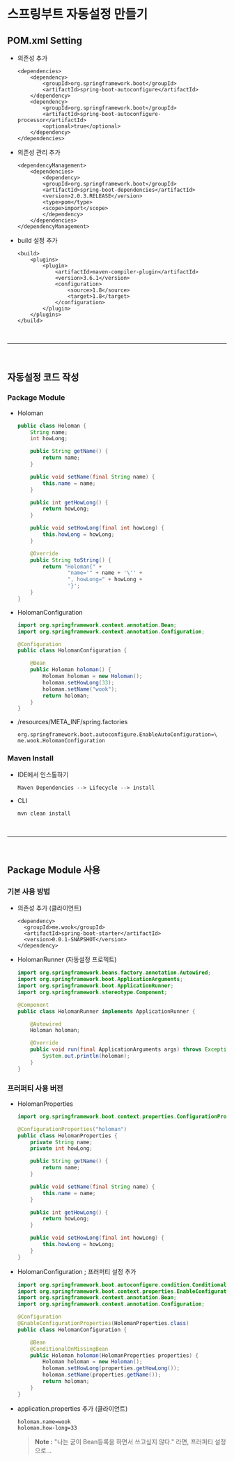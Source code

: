 # __스프링부트 자동설정 만들기__
## __POM.xml Setting__
* 의존성 추가
	```
	<dependencies>
		<dependency>
			<groupId>org.springframework.boot</groupId>
			<artifactId>spring-boot-autoconfigure</artifactId>
		</dependency>
		<dependency>
			<groupId>org.springframework.boot</groupId>
			<artifactId>spring-boot-autoconfigure-processor</artifactId>
			<optional>true</optional>
		</dependency>
	</dependencies>
	```
* 의존성 관리 추가
	```
	<dependencyManagement>
		<dependencies>
			<dependency>
			<groupId>org.springframework.boot</groupId>
			<artifactId>spring-boot-dependencies</artifactId>
			<version>2.0.3.RELEASE</version>
			<type>pom</type>
			<scope>import</scope>
			</dependency>
		</dependencies>
	</dependencyManagement>
	```

* build 설정 추가
	```
	<build>
		<plugins>
			<plugin>
				<artifactId>maven-compiler-plugin</artifactId>
				<version>3.6.1</version>
				<configuration>
					<source>1.8</source>
					<target>1.8</target>
				</configuration>
			</plugin>
		</plugins>
  </build>
  ```
<br>

---

<br>

## __자동설정 코드 작성__
### __Package Module__
* Holoman
	``` java
	public class Holoman {
		String name;
		int howLong;

		public String getName() {
			return name;
		}

		public void setName(final String name) {
			this.name = name;
		}

		public int getHowLong() {
			return howLong;
		}

		public void setHowLong(final int howLong) {
			this.howLong = howLong;
		}

		@Override
		public String toString() {
			return "Holoman{" +
					"name='" + name + '\'' +
					", howLong=" + howLong +
					'}';
		}
	}
	```

* HolomanConfiguration
	``` java
	import org.springframework.context.annotation.Bean;
	import org.springframework.context.annotation.Configuration;

	@Configuration
	public class HolomanConfiguration {

		@Bean
		public Holoman holoman() {
			Holoman holoman = new Holoman();
			holoman.setHowLong(33);
			holoman.setName("wook");
			return holoman;
		}
	}
	```

* /resources/META_INF/spring.factories
	``` properties
	org.springframework.boot.autoconfigure.EnableAutoConfiguration=\
	me.wook.HolomanConfiguration
	```

### __Maven Install__
* IDE에서 인스톨하기
	```
	Maven Dependencies --> Lifecycle --> install
	```

* CLI
	```
	mvn clean install
	```

<br>

---

<br>

## __Package Module 사용__
### 기본 사용 방법
* 의존성 추가 (클라이언트)
	```
	<dependency>
      <groupId>me.wook</groupId>
      <artifactId>spring-boot-starter</artifactId>
      <version>0.0.1-SNAPSHOT</version>
    </dependency>
	```

* HolomanRunner (자동설정 프로젝트)
	``` java
	import org.springframework.beans.factory.annotation.Autowired;
	import org.springframework.boot.ApplicationArguments;
	import org.springframework.boot.ApplicationRunner;
	import org.springframework.stereotype.Component;

	@Component
	public class HolomanRunner implements ApplicationRunner {

		@Autowired
		Holoman holoman;

		@Override
		public void run(final ApplicationArguments args) throws Exception {
			System.out.println(holoman);
		}
	}
	```

### 프러퍼티 사용 버전
* HolomanProperties
	``` java
	import org.springframework.boot.context.properties.ConfigurationProperties;

	@ConfigurationProperties("holoman")
	public class HolomanProperties {
		private String name;
		private int howLong;

		public String getName() {
			return name;
		}

		public void setName(final String name) {
			this.name = name;
		}

		public int getHowLong() {
			return howLong;
		}

		public void setHowLong(final int howLong) {
			this.howLong = howLong;
		}
	}
	```

* HolomanConfiguration ; 프러퍼티 설정 추가
	``` java
	import org.springframework.boot.autoconfigure.condition.ConditionalOnMissingBean;
	import org.springframework.boot.context.properties.EnableConfigurationProperties;
	import org.springframework.context.annotation.Bean;
	import org.springframework.context.annotation.Configuration;

	@Configuration
	@EnableConfigurationProperties(HolomanProperties.class)
	public class HolomanConfiguration {

		@Bean
		@ConditionalOnMissingBean
		public Holoman holoman(HolomanProperties properties) {
			Holoman holoman = new Holoman();
			holoman.setHowLong(properties.getHowLong());
			holoman.setName(properties.getName());
			return holoman;
		}
	}
	```

* application.properties 추가 (클라이언트)
	``` properties
	holoman.name=wook
	holoman.how-long=33
	```
	> __Note :__ "나는 굳이 Bean등록을 하면서 쓰고싶지 않다." 라면, 프러퍼티 설정으로...